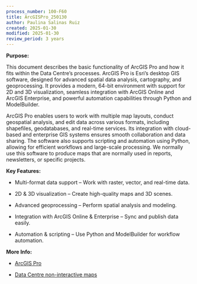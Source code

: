 ```yaml
---
process_number: 100-F60
title: ArcGISPro_250130
author: Paulina Salinas Ruiz
created: 2025-01-30
modified: 2025-01-30
review_period: 3 years
---
```


**Purpose:**

This document describes the basic functionality of ArcGIS Pro and how it fits within the Data Centre’s processes. ArcGIS Pro is Esri’s desktop GIS software, designed for advanced spatial data analysis, cartography, and geoprocessing. It provides a modern, 64-bit environment with support for 2D and 3D visualization, seamless integration with ArcGIS Online and ArcGIS Enterprise, and powerful automation capabilities through Python and ModelBuilder.

ArcGIS Pro enables users to work with multiple map layouts, conduct geospatial analysis, and edit data across various formats, including shapefiles, geodatabases, and real-time services. Its integration with cloud-based and enterprise GIS systems ensures smooth collaboration and data sharing. The software also supports scripting and automation using Python, allowing for efficient workflows and large-scale processing. We normally use this software to produce maps that are normally used in reports, newsletters, or specific projects.

**Key Features:**

- Multi-format data support – Work with raster, vector, and real-time data.

- 2D & 3D visualization – Create high-quality maps and 3D scenes.

- Advanced geoprocessing – Perform spatial analysis and modeling.

- Integration with ArcGIS Online & Enterprise – Sync and publish data easily.

- Automation & scripting – Use Python and ModelBuilder for workflow automation.

**More Info:**

- [ArcGIS Pro](https://www.esri.ca/en-ca/products/gis-mapping-products/arcgis-pro/overview)

- [Data Centre non-interactive maps](https://maps.sogdatacentre.ca/search?collection=document)
